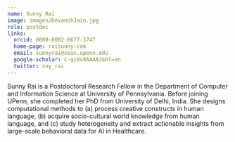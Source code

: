 ```yaml
---
name: Sunny Rai
image: images/DevanshJain.jpg
role: postdoc
links:
  orcid: 0000-0002-0677-3747
  home-page: raisunny.com
  email: sunnyrai@seas.upenn.edu
  google-scholar: C-gi0v8AAAAJ&hl=en
  twitter: sny_rai
---
```


Sunny Rai is a Postdoctoral Research Fellow in the Department of Computer and Information Science at University of Pennsylvania. Before joining UPenn, she completed her PhD from University of Delhi, India. She designs computational methods to (a) process creative constructs in human language, (b) acquire socio-cultural world knowledge from human language, and (c) study heterogeneity and extract actionable insights from large-scale behavioral data for AI in Healthcare.